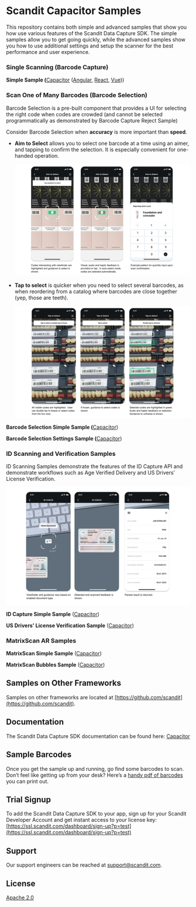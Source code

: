 # Scandit Capacitor Samples

This repository contains both simple and advanced samples that show you how use various features of the Scandit Data Capture SDK. The simple samples allow you to get going quickly, while the advanced samples show you how to use additional settings and setup the scanner for the best performance and user experience.

### Single Scanning (Barcode Capture)

**Simple Sample (**[Capacitor](https://github.com/Scandit/datacapture-capacitor-samples/tree/master/01_Single_Scanning_Samples/02_Barcode_Scanning_with_Low_Level_API/BarcodeCaptureSimpleSample) ([Angular](https://github.com/Scandit/datacapture-capacitor-samples/tree/master/01_Single_Scanning_Samples/02_Barcode_Scanning_with_Low_Level_API/BarcodeCaptureSimpleSampleWithAngular), [React](https://github.com/Scandit/datacapture-capacitor-samples/tree/master/01_Single_Scanning_Samples/02_Barcode_Scanning_with_Low_Level_API/BarcodeCaptureSimpleSampleWithReact), [Vue](https://github.com/Scandit/datacapture-capacitor-samples/tree/master/01_Single_Scanning_Samples/02_Barcode_Scanning_with_Low_Level_API/BarcodeCaptureSimpleSampleWithVue)))

### Scan One of Many Barcodes (Barcode Selection)

Barcode Selection is a pre-built component that provides a UI for selecting the right code when codes are crowded (and cannot be selected programmatically as demonstrated by Barcode Capture Reject Sample)

Consider Barcode Selection when **accuracy** is more important than **speed**.

- **Aim to Select** allows you to select one barcode at a time using an aimer, and tapping to confirm the selection. It is especially convenient for one-handed operation.

  ![AimToSelect.png](https://github.com/Scandit/.github/blob/main/images/AimToSelect.png)


- **Tap to select** is quicker when you need to select several barcodes, as when reordering from a catalog where barcodes are close together (yep, those are teeth).

  ![TapToSelect.png](https://github.com/Scandit/.github/blob/main/images/TapToSelect.png)


**Barcode Selection Simple Sample (**[Capacitor](https://github.com/Scandit/datacapture-capacitor-samples/tree/master/01_Single_Scanning_Samples/02_Barcode_Scanning_with_Low_Level_API/BarcodeSelectionSimpleSample))

**Barcode Selection Settings Sample (**[Capacitor](https://github.com/Scandit/datacapture-capacitor-samples/tree/master/01_Single_Scanning_Samples/02_Barcode_Scanning_with_Low_Level_API/BarcodeSelectionSettingsSample))

### ID Scanning and Verification Samples

ID Scanning Samples demonstrate the features of the ID Capture API and demonstrate workflows such as Age Verified Delivery and US Drivers’ License Verification.

![IDScanning.png](https://github.com/Scandit/.github/blob/main/images/IDScanning.png)

**ID Capture Simple Sample** ([Capacitor](https://github.com/Scandit/datacapture-capacitor-samples/tree/master/02_ID_Scanning_Samples/IdCaptureSimpleSample))

**US Drivers' License Verification Sample** ([Capacitor](https://github.com/Scandit/datacapture-capacitor-samples/tree/master/02_ID_Scanning_Samples/USDLVerificationSample))

### MatrixScan AR Sam**ples**

**MatrixScan Simple Sample** ([Capacitor](https://github.com/Scandit/datacapture-capacitor-samples/tree/master/03_Advanced_Batch_Scanning_Samples/01_Batch_Scanning_and_AR_Info_Lookup/MatrixScanSimpleSample))

**MatrixScan Bubbles Sample** ([Capacitor](https://github.com/Scandit/datacapture-capacitor-samples/tree/master/03_Advanced_Batch_Scanning_Samples/01_Batch_Scanning_and_AR_Info_Lookup/MatrixScanBubblesSample))

## Samples on Other Frameworks

Samples on other frameworks are located at [https://github.com/scandit](https://github.com/scandit).

## Documentation

The Scandit Data Capture SDK documentation can be found here: [Capacitor](https://docs.scandit.com/data-capture-sdk/capacitor/index.html)

## Sample Barcodes

Once you get the sample up and running, go find some barcodes to scan. Don’t feel like getting up from your desk? Here’s a [handy pdf of barcodes](https://github.com/Scandit/.github/blob/main/images/PrintTheseBarcodes.pdf) you can print out.

## Trial Signup

To add the Scandit Data Capture SDK to your app, sign up for your Scandit Developer Account  and get instant access to your license key: [https://ssl.scandit.com/dashboard/sign-up?p=test](https://ssl.scandit.com/dashboard/sign-up?p=test)

## Support

Our support engineers can be reached at [support@scandit.com](mailto:support@scandit.com).

## License

[Apache 2.0](http://www.apache.org/licenses/LICENSE-2.0)
